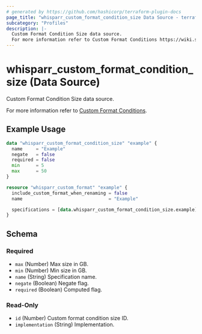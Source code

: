 ```yaml
---
# generated by https://github.com/hashicorp/terraform-plugin-docs
page_title: "whisparr_custom_format_condition_size Data Source - terraform-provider-whisparr"
subcategory: "Profiles"
description: |-
  Custom Format Condition Size data source.
  For more information refer to Custom Format Conditions https://wiki.servarr.com/whisparr/settings#conditions.
---
```


# whisparr_custom_format_condition_size (Data Source)

<!-- subcategory:Profiles --> Custom Format Condition Size data source.
For more information refer to [Custom Format Conditions](https://wiki.servarr.com/whisparr/settings#conditions).

## Example Usage

```terraform
data "whisparr_custom_format_condition_size" "example" {
  name     = "Example"
  negate   = false
  required = false
  min      = 5
  max      = 50
}

resource "whisparr_custom_format" "example" {
  include_custom_format_when_renaming = false
  name                                = "Example"

  specifications = [data.whisparr_custom_format_condition_size.example]
}
```

<!-- schema generated by tfplugindocs -->
## Schema

### Required

- `max` (Number) Max size in GB.
- `min` (Number) Min size in GB.
- `name` (String) Specification name.
- `negate` (Boolean) Negate flag.
- `required` (Boolean) Computed flag.

### Read-Only

- `id` (Number) Custom format condition size ID.
- `implementation` (String) Implementation.



